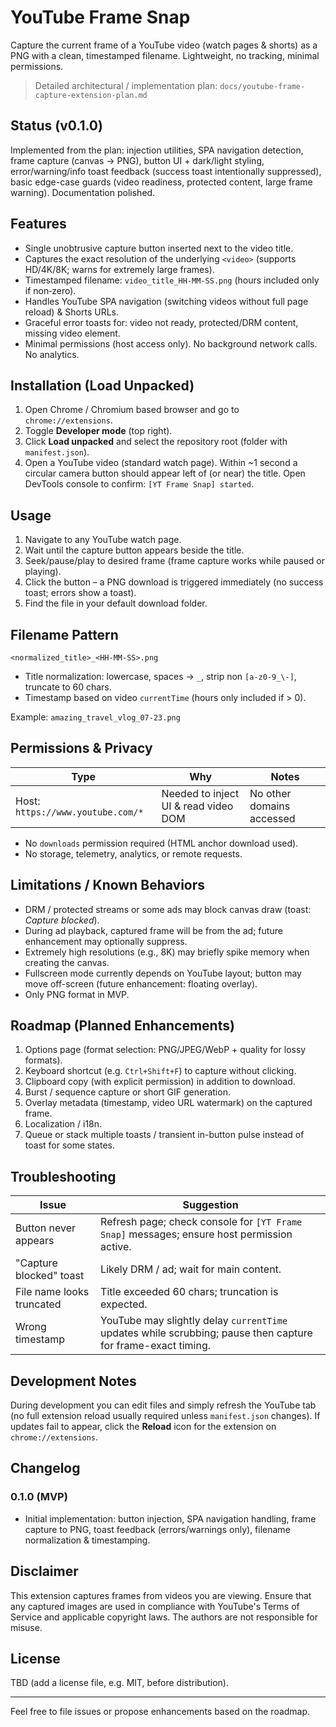 # YouTube Frame Snap

Capture the current frame of a YouTube video (watch pages & shorts) as a PNG with a clean, timestamped filename. Lightweight, no tracking, minimal permissions.

> Detailed architectural / implementation plan: `docs/youtube-frame-capture-extension-plan.md`

## Status (v0.1.0)
Implemented from the plan: injection utilities, SPA navigation detection, frame capture (canvas → PNG), button UI + dark/light styling, error/warning/info toast feedback (success toast intentionally suppressed), basic edge-case guards (video readiness, protected content, large frame warning). Documentation polished.

## Features
- Single unobtrusive capture button inserted next to the video title.
- Captures the exact resolution of the underlying `<video>` (supports HD/4K/8K; warns for extremely large frames).
- Timestamped filename: `video_title_HH-MM-SS.png` (hours included only if non‑zero).
- Handles YouTube SPA navigation (switching videos without full page reload) & Shorts URLs.
- Graceful error toasts for: video not ready, protected/DRM content, missing video element.
- Minimal permissions (host access only). No background network calls. No analytics.

## Installation (Load Unpacked)
1. Open Chrome / Chromium based browser and go to `chrome://extensions`.
2. Toggle **Developer mode** (top right).
3. Click **Load unpacked** and select the repository root (folder with `manifest.json`).
4. Open a YouTube video (standard watch page). Within ~1 second a circular camera button should appear left of (or near) the title. Open DevTools console to confirm: `[YT Frame Snap] started`.

## Usage
1. Navigate to any YouTube watch page.
2. Wait until the capture button appears beside the title.
3. Seek/pause/play to desired frame (frame capture works while paused or playing).
4. Click the button – a PNG download is triggered immediately (no success toast; errors show a toast).
5. Find the file in your default download folder.

## Filename Pattern
`<normalized_title>_<HH-MM-SS>.png`
- Title normalization: lowercase, spaces → `_`, strip non `[a-z0-9_\-]`, truncate to 60 chars.
- Timestamp based on video `currentTime` (hours only included if > 0).

Example: `amazing_travel_vlog_07-23.png`

## Permissions & Privacy
| Type | Why | Notes |
|------|-----|-------|
| Host: `https://www.youtube.com/*` | Needed to inject UI & read video DOM | No other domains accessed |

- No `downloads` permission required (HTML anchor download used).
- No storage, telemetry, analytics, or remote requests.

## Limitations / Known Behaviors
- DRM / protected streams or some ads may block canvas draw (toast: *Capture blocked*).
- During ad playback, captured frame will be from the ad; future enhancement may optionally suppress.
- Extremely high resolutions (e.g., 8K) may briefly spike memory when creating the canvas.
- Fullscreen mode currently depends on YouTube layout; button may move off-screen (future enhancement: floating overlay).
- Only PNG format in MVP.

## Roadmap (Planned Enhancements)
1. Options page (format selection: PNG/JPEG/WebP + quality for lossy formats).
2. Keyboard shortcut (e.g. `Ctrl+Shift+F`) to capture without clicking.
3. Clipboard copy (with explicit permission) in addition to download.
4. Burst / sequence capture or short GIF generation.
5. Overlay metadata (timestamp, video URL watermark) on the captured frame.
6. Localization / i18n.
7. Queue or stack multiple toasts / transient in-button pulse instead of toast for some states.

## Troubleshooting
| Issue | Suggestion |
|-------|------------|
| Button never appears | Refresh page; check console for `[YT Frame Snap]` messages; ensure host permission active. |
| "Capture blocked" toast | Likely DRM / ad; wait for main content. |
| File name looks truncated | Title exceeded 60 chars; truncation is expected. |
| Wrong timestamp | YouTube may slightly delay `currentTime` updates while scrubbing; pause then capture for frame-exact timing. |

## Development Notes
During development you can edit files and simply refresh the YouTube tab (no full extension reload usually required unless `manifest.json` changes). If updates fail to appear, click the **Reload** icon for the extension on `chrome://extensions`.

## Changelog
### 0.1.0 (MVP)
- Initial implementation: button injection, SPA navigation handling, frame capture to PNG, toast feedback (errors/warnings only), filename normalization & timestamping.

## Disclaimer
This extension captures frames from videos you are viewing. Ensure that any captured images are used in compliance with YouTube's Terms of Service and applicable copyright laws. The authors are not responsible for misuse.

## License
TBD (add a license file, e.g. MIT, before distribution).

---
Feel free to file issues or propose enhancements based on the roadmap.
